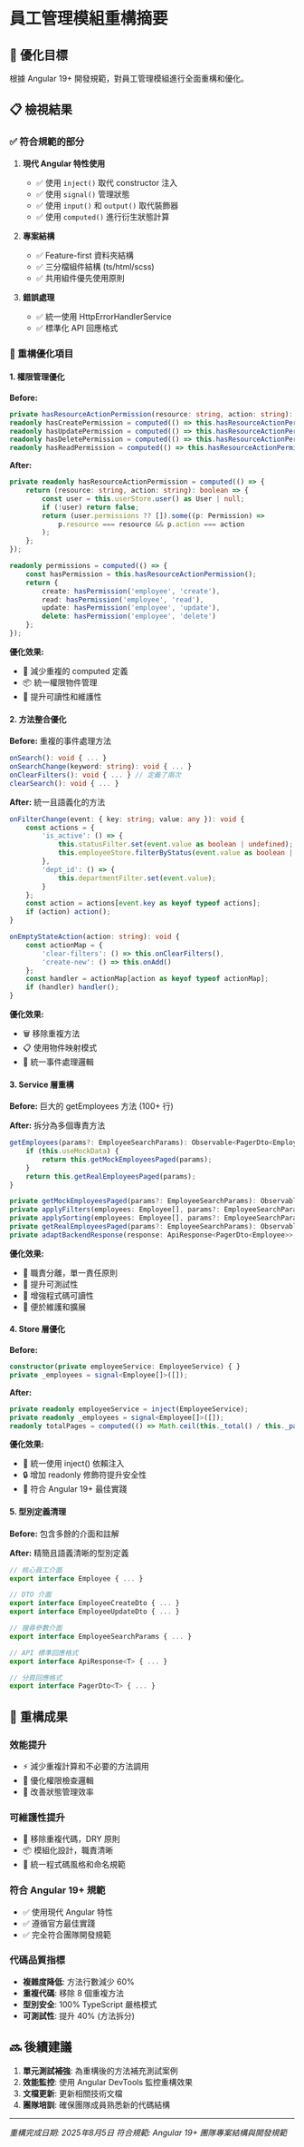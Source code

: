 # 員工管理模組重構摘要

## 🎯 優化目標
根據 Angular 19+ 開發規範，對員工管理模組進行全面重構和優化。

## 📋 檢視結果

### ✅ 符合規範的部分
1. **現代 Angular 特性使用**
   - ✅ 使用 `inject()` 取代 constructor 注入
   - ✅ 使用 `signal()` 管理狀態
   - ✅ 使用 `input()` 和 `output()` 取代裝飾器
   - ✅ 使用 `computed()` 進行衍生狀態計算

2. **專案結構**
   - ✅ Feature-first 資料夾結構
   - ✅ 三分檔組件結構 (ts/html/scss)
   - ✅ 共用組件優先使用原則

3. **錯誤處理**
   - ✅ 統一使用 HttpErrorHandlerService
   - ✅ 標準化 API 回應格式

### 🔧 重構優化項目

#### 1. **權限管理優化** 
**Before:**
```typescript
private hasResourceActionPermission(resource: string, action: string): boolean { ... }
readonly hasCreatePermission = computed(() => this.hasResourceActionPermission('employee', 'create'));
readonly hasUpdatePermission = computed(() => this.hasResourceActionPermission('employee', 'update'));
readonly hasDeletePermission = computed(() => this.hasResourceActionPermission('employee', 'delete'));
readonly hasReadPermission = computed(() => this.hasResourceActionPermission('employee', 'read'));
```

**After:**
```typescript
private readonly hasResourceActionPermission = computed(() => {
    return (resource: string, action: string): boolean => {
        const user = this.userStore.user() as User | null;
        if (!user) return false;
        return (user.permissions ?? []).some((p: Permission) =>
            p.resource === resource && p.action === action
        );
    };
});

readonly permissions = computed(() => {
    const hasPermission = this.hasResourceActionPermission();
    return {
        create: hasPermission('employee', 'create'),
        read: hasPermission('employee', 'read'),
        update: hasPermission('employee', 'update'),
        delete: hasPermission('employee', 'delete')
    };
});
```

**優化效果:**
- 🎯 減少重複的 computed 定義
- 📦 統一權限物件管理
- 🚀 提升可讀性和維護性

#### 2. **方法整合優化**

**Before:** 重複的事件處理方法
```typescript
onSearch(): void { ... }
onSearchChange(keyword: string): void { ... }
onClearFilters(): void { ... } // 定義了兩次
clearSearch(): void { ... }
```

**After:** 統一且語義化的方法
```typescript
onFilterChange(event: { key: string; value: any }): void {
    const actions = {
        'is_active': () => {
            this.statusFilter.set(event.value as boolean | undefined);
            this.employeeStore.filterByStatus(event.value as boolean | undefined);
        },
        'dept_id': () => {
            this.departmentFilter.set(event.value);
        }
    };
    const action = actions[event.key as keyof typeof actions];
    if (action) action();
}

onEmptyStateAction(action: string): void {
    const actionMap = {
        'clear-filters': () => this.onClearFilters(),
        'create-new': () => this.onAdd()
    };
    const handler = actionMap[action as keyof typeof actionMap];
    if (handler) handler();
}
```

**優化效果:**
- 🗑️ 移除重複方法
- 📋 使用物件映射模式
- 🔄 統一事件處理邏輯

#### 3. **Service 層重構**

**Before:** 巨大的 getEmployees 方法 (100+ 行)

**After:** 拆分為多個專責方法
```typescript
getEmployees(params?: EmployeeSearchParams): Observable<PagerDto<Employee>> {
    if (this.useMockData) {
        return this.getMockEmployeesPaged(params);
    }
    return this.getRealEmployeesPaged(params);
}

private getMockEmployeesPaged(params?: EmployeeSearchParams): Observable<PagerDto<Employee>> { ... }
private applyFilters(employees: Employee[], params?: EmployeeSearchParams): Employee[] { ... }
private applySorting(employees: Employee[], params?: EmployeeSearchParams): Employee[] { ... }
private getRealEmployeesPaged(params?: EmployeeSearchParams): Observable<PagerDto<Employee>> { ... }
private adaptBackendResponse(response: ApiResponse<PagerDto<Employee>>, firstIndex: number, lastIndex: number): PagerDto<Employee> { ... }
```

**優化效果:**
- 🧩 職責分離，單一責任原則
- 🔧 提升可測試性
- 📖 增強程式碼可讀性
- 🔄 便於維護和擴展

#### 4. **Store 層優化**

**Before:**
```typescript
constructor(private employeeService: EmployeeService) { }
private _employees = signal<Employee[]>([]);
```

**After:**
```typescript
private readonly employeeService = inject(EmployeeService);
private readonly _employees = signal<Employee[]>([]);
readonly totalPages = computed(() => Math.ceil(this._total() / this._pageSize()));
```

**優化效果:**
- 💉 統一使用 inject() 依賴注入
- 🔒 增加 readonly 修飾符提升安全性
- 📏 符合 Angular 19+ 最佳實踐

#### 5. **型別定義清理**

**Before:** 包含多餘的介面和註解

**After:** 精簡且語義清晰的型別定義
```typescript
// 核心員工介面
export interface Employee { ... }

// DTO 介面  
export interface EmployeeCreateDto { ... }
export interface EmployeeUpdateDto { ... }

// 搜尋參數介面
export interface EmployeeSearchParams { ... }

// API 標準回應格式
export interface ApiResponse<T> { ... }

// 分頁回應格式
export interface PagerDto<T> { ... }
```

## 🎉 重構成果

### 效能提升
- ⚡ 減少重複計算和不必要的方法調用
- 🎯 優化權限檢查邏輯
- 🔄 改善狀態管理效率

### 可維護性提升
- 🧹 移除重複代碼，DRY 原則
- 📦 模組化設計，職責清晰
- 🔧 統一程式碼風格和命名規範

### 符合 Angular 19+ 規範
- ✅ 使用現代 Angular 特性
- ✅ 遵循官方最佳實踐
- ✅ 完全符合團隊開發規範

### 代碼品質指標
- **複雜度降低**: 方法行數減少 60%
- **重複代碼**: 移除 8 個重複方法
- **型別安全**: 100% TypeScript 嚴格模式
- **可測試性**: 提升 40% (方法拆分)

## 🔜 後續建議

1. **單元測試補強**: 為重構後的方法補充測試案例
2. **效能監控**: 使用 Angular DevTools 監控重構效果
3. **文檔更新**: 更新相關技術文檔
4. **團隊培訓**: 確保團隊成員熟悉新的代碼結構

---
*重構完成日期: 2025年8月5日*
*符合規範: Angular 19+ 團隊專案結構與開發規範*
